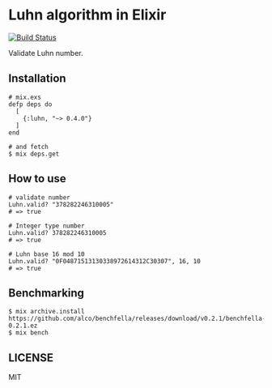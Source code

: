 # Luhn algorithm in Elixir

[![Build Status](https://travis-ci.org/my-flow/luhn_ex.svg?branch=master)](https://travis-ci.org/my-flow/luhn_ex)

Validate Luhn number.

## Installation

```
# mix.exs
defp deps do
  [
    {:luhn, "~> 0.4.0"}
  ]
end

# and fetch
$ mix deps.get
```

## How to use

```
# validate number
Luhn.valid? "378282246310005"
# => true

# Integer type number
Luhn.valid? 378282246310005
# => true

# Luhn base 16 mod 10
Luhn.valid? "0F04871513130338972614312C30307", 16, 10
# => true
```

## Benchmarking

```
$ mix archive.install https://github.com/alco/benchfella/releases/download/v0.2.1/benchfella-0.2.1.ez
$ mix bench
```

## LICENSE

MIT
